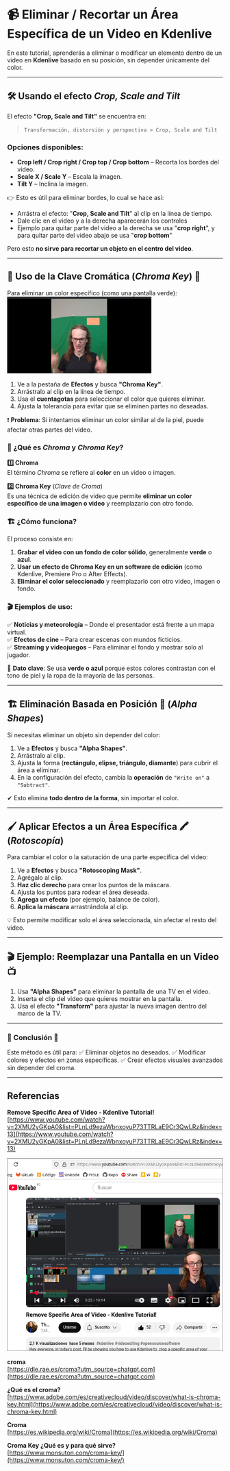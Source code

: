 # 📹 Eliminar / Recortar un Área Específica de un Video en Kdenlive

En este tutorial, aprenderás a eliminar o modificar un elemento dentro de un video en **Kdenlive** basado en su posición, sin depender únicamente del color.

---

## 🛠️ Usando el efecto *Crop, Scale and Tilt*
El efecto **"Crop, Scale and Tilt"** se encuentra en:

> `Transformación, distorsión y perspectiva > Crop, Scale and Tilt`

### Opciones disponibles:
- **Crop left / Crop right / Crop top / Crop bottom** – Recorta los bordes del video.
- **Scale X / Scale Y** – Escala la imagen.
- **Tilt Y** – Inclina la imagen.

👉 Esto es útil para eliminar bordes, lo cual se hace así:
- Arrástra el efecto:  "**Crop, Scale and Tilt**"  al clip en la línea de tiempo.
- Dale clic en el video y a la derecha aparecerán los controles
- Ejemplo para quitar parte del video a la derecha se usa "**crop right**", y para quitar parte del video abajo se usa "**crop bottom**"

Pero esto **no sirve para recortar un objeto en el centro del video**.

---

## 🔑 Uso de la Clave Cromática (*Chroma Key*) 🎨

Para eliminar un color específico (como una pantalla verde):
![](vx_images/238233364882567.png)


1. Ve a la pestaña de **Efectos** y busca **"Chroma Key"**.
2. Arrástralo al clip en la línea de tiempo.
3. Usa el **cuentagotas** para seleccionar el color que quieres eliminar.
4. Ajusta la tolerancia para evitar que se eliminen partes no deseadas.

❗ **Problema**: Si intentamos eliminar un color similar al de la piel, puede afectar otras partes del video.

### 🎨 ¿Qué es *Chroma* y *Chroma Key*?  

**1️⃣ Chroma**  
El término *Chroma* se refiere al **color** en un video o imagen.  

**2️⃣ Chroma Key** (*Clave de Croma*)  
Es una técnica de edición de video que permite **eliminar un color específico de una imagen o video** y reemplazarlo con otro fondo.  

### 🏗️ ¿Cómo funciona?  
El proceso consiste en:  
1. **Grabar el video con un fondo de color sólido**, generalmente **verde** o **azul**.  
2. **Usar un efecto de Chroma Key en un software de edición** (como Kdenlive, Premiere Pro o After Effects).  
3. **Eliminar el color seleccionado** y reemplazarlo con otro video, imagen o fondo.  

### 🎬 Ejemplos de uso:  
✅ **Noticias y meteorología** – Donde el presentador está frente a un mapa virtual.  
✅ **Efectos de cine** – Para crear escenas con mundos ficticios.  
✅ **Streaming y videojuegos** – Para eliminar el fondo y mostrar solo al jugador.  

📌 **Dato clave**: Se usa **verde o azul** porque estos colores contrastan con el tono de piel y la ropa de la mayoría de las personas.  

---

## 🏗️ Eliminación Basada en Posición 📍 (*Alpha Shapes*)

Si necesitas eliminar un objeto sin depender del color:

1. Ve a **Efectos** y busca **"Alpha Shapes"**.
2. Arrástralo al clip.
3. Ajusta la forma (**rectángulo, elipse, triángulo, diamante**) para cubrir el área a eliminar.
4. En la configuración del efecto, cambia la **operación** de `"Write on"` a `"Subtract"`.

✔ Esto elimina **todo dentro de la forma**, sin importar el color.

---

## 🖌️ Aplicar Efectos a un Área Específica 🖍️ (*Rotoscopía*)

Para cambiar el color o la saturación de una parte específica del video:

1. Ve a **Efectos** y busca **"Rotoscoping Mask"**.
2. Agrégalo al clip.
3. **Haz clic derecho** para crear los puntos de la máscara.
4. Ajusta los puntos para rodear el área deseada.
5. **Agrega un efecto** (por ejemplo, balance de color).
6. **Aplica la máscara** arrastrándola al clip.

💡 Esto permite modificar solo el área seleccionada, sin afectar el resto del video.

---

## 🎬 Ejemplo: Reemplazar una Pantalla en un Video 📺

1. Usa **"Alpha Shapes"** para eliminar la pantalla de una TV en el video.
2. Inserta el clip del video que quieres mostrar en la pantalla.
3. Usa el efecto **"Transform"** para ajustar la nueva imagen dentro del marco de la TV.

---

### 📢 Conclusión 🎥

Este método es útil para:
✅ Eliminar objetos no deseados.
✅ Modificar colores y efectos en zonas específicas.
✅ Crear efectos visuales avanzados sin depender del croma.

---

## Referencias

**Remove Specific Area of Video - Kdenlive Tutorial!**  
[https://www.youtube.com/watch?v=2XMU2yGKpA0&list=PLnLd9ezaWbnxoyuP73TTRLaE9Cr3QwLRz&index=13](https://www.youtube.com/watch?v=2XMU2yGKpA0&list=PLnLd9ezaWbnxoyuP73TTRLaE9Cr3QwLRz&index=13)

![](vx_images/271763954660642.png)

**croma**  
[https://dle.rae.es/croma?utm_source=chatgpt.com](https://dle.rae.es/croma?utm_source=chatgpt.com)  

**¿Qué es el croma?**  
[https://www.adobe.com/es/creativecloud/video/discover/what-is-chroma-key.html](https://www.adobe.com/es/creativecloud/video/discover/what-is-chroma-key.html)    

**Croma**  
[https://es.wikipedia.org/wiki/Croma](https://es.wikipedia.org/wiki/Croma)  

**Croma Key ¿Qué es y para qué sirve?**  
[https://www.monsuton.com/croma-key/](https://www.monsuton.com/croma-key/)  

